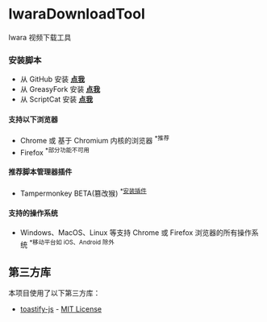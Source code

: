 # IwaraDownloadTool
Iwara 视频下载工具

### 安装脚本

* 从 GitHub 安装
 **[点我](https://scriptcat.org/script-show-page/348)**
* 从 GreasyFork 安装
 **[点我](https://greasyfork.org/scripts/422239)**  
* 从 ScriptCat 安装
 **[点我](https://scriptcat.org/script-show-page/348)**

#### 支持以下浏览器

* Chrome 或 基于 Chromium 内核的浏览器 <sup>*推荐</sup>  
* Firefox <sup>*部分功能不可用</sup>

#### 推荐脚本管理器插件

* Tampermonkey BETA(篡改猴) <sup>*<a href="https://www.tampermonkey.net/#download_fcmf">安装插件</a></sup>  

#### 支持的操作系统

* Windows、MacOS、Linux 等支持 Chrome 或 Firefox 浏览器的所有操作系统 <sup>*移动平台如 iOS、Android 除外</sup>


## 第三方库

本项目使用了以下第三方库：
- [toastify-js](https://github.com/apvarun/toastify-js) - [MIT License](https://opensource.org/licenses/MIT)
